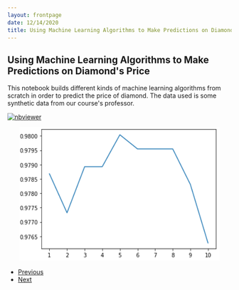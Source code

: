 ```yaml
---
layout: frontpage
date: 12/14/2020
title: Using Machine Learning Algorithms to Make Predictions on Diamond's Price
---
```


## Using Machine Learning Algorithms to Make Predictions on Diamond's Price

This notebook builds different kinds of machine learning algorithms from scratch in order to predict the price of diamond. The data used is some synthetic data from our course's professor. 

[![nbviewer](https://raw.githubusercontent.com/jupyter/design/master/logos/Badges/nbviewer_badge.svg)](https://nbviewer.jupyter.org/github/ngau9567/ngau9567.github.io/blob/master/assets/EMSE6574/Week6_Assignment.ipynb)

<center><a href="{{ BASE_PATH }}/pages/EMSE6574.html#emse6574-assignment6"><img src="/assets/publpics/knn.PNG" alt="KNN" style="width:450px;height:300px;"></a></center>

<div class="navbar">
  <div class="navbar-inner">
      <ul class="nav">
          <li><a href="feature_importance.html">Previous</a></li>
          <li><a href="corr.html">Next</a></li>
      </ul>
  </div>
</div>
